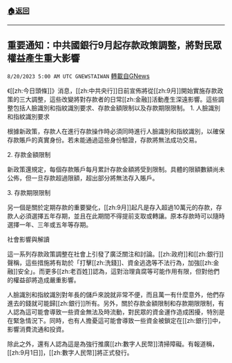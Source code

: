 ###  [:house:返回](README.md)
---


## 重要通知：中共國銀行9月起存款政策調整，將對民眾權益產生重大影響
`8/20/2023 5:00 AM UTC GNEWSTAIWAN` [轉載自GNews](https://gnews.org/articles/1573502)



  
《[[zh:今日頭條]]》消息，[[zh:中共央行]]日前宣佈將從[[zh:9月]]開始實施存款政策的三大調整，這些改變將對存款者的日常[[zh:金融]]活動產生深遠影響。這些調整包括人臉識別和指紋識別要求、存款金額限制以及存款期限限制。
1\. 人臉識別和指紋識別要求

  

根據新政策，存款人在進行存款操作時必須同時進行人臉識別和指紋識別，以確保存款賬戶的真實身份。若未能通過這些身份驗證，存款將無法成功交易。

  

2\. 存款金額限制

  

新政策還規定，每個存款賬戶每月累計存款金額將受到限制。具體的限額數額尚未公佈，但一旦存款超過限額，超出部分將無法存入賬戶。

  

3\. 存款期限限制

  

另一個是關於定期存款的重要變化，[[zh:9月]]起凡是存入超過10萬元的存款，存款人必須選擇五年存期，並且在此期間不得提前支取或轉讓。原本存款時可以隨時選擇一年、三年或五年等存期。

  

社會影響與解讀

  

這一系列存款政策調整在社會上引發了廣泛關注和討論。[[zh:政府]]和[[zh:銀行]]聲稱，這些措施將有助於「打擊[[zh:洗錢]]、資金逃逸等不法行為，加強[[zh:金融]]安全」。而更多[[zh:老百姓]]認為，這對治理貪腐等可能作用有限，但對他們的權益卻將造成嚴重影響。

  

人臉識別和指紋識別對年長的儲戶來說就非常不便，而且萬一有什麼意外，他們存進去的錢就可能歸[[zh:銀行]]所有。另外，關於存款金額限制和存款期限限制，有人認為這可能會導致一些資金無法及時流動，對民眾的資金運作造成困擾，特別是在緊急情況下。同時，也有人擔憂這可能會導致一些資金被鎖定在[[zh:銀行]]中，影響消費流通和投資。

  

除此之外，還有人認為這是為強行推廣[[zh:數字人民幣]]清掃障礙。有報道稱，[[zh:9月1日]]，[[zh:數字人民幣]]將正式發行。

